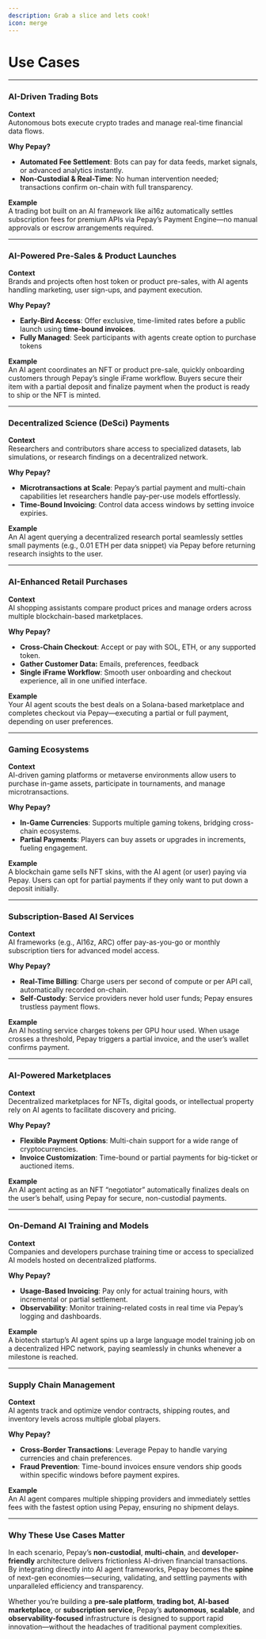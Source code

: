 ```yaml
---
description: Grab a slice and lets cook!
icon: merge
---
```


# Use Cases

***

### AI-Driven Trading Bots

**Context**\
Autonomous bots execute crypto trades and manage real-time financial data flows.

**Why Pepay?**

* **Automated Fee Settlement**: Bots can pay for data feeds, market signals, or advanced analytics instantly.
* **Non-Custodial & Real-Time**: No human intervention needed; transactions confirm on-chain with full transparency.

**Example**\
A trading bot built on an AI framework like ai16z automatically settles subscription fees for premium APIs via Pepay’s Payment Engine—no manual approvals or escrow arrangements required.

***

### AI-Powered Pre-Sales & Product Launches

**Context**\
Brands and projects often host token or product pre-sales, with AI agents handling marketing, user sign-ups, and payment execution.

**Why Pepay?**

* **Early-Bird Access**: Offer exclusive, time-limited rates before a public launch using **time-bound invoices**.
* **Fully Managed**: Seek participants with agents create option to purchase tokens

**Example**\
An AI agent coordinates an NFT or product pre-sale, quickly onboarding customers through Pepay’s single iFrame workflow. Buyers secure their item with a partial deposit and finalize payment when the product is ready to ship or the NFT is minted.



***

### Decentralized Science (DeSci) Payments

**Context**\
Researchers and contributors share access to specialized datasets, lab simulations, or research findings on a decentralized network.

**Why Pepay?**

* **Microtransactions at Scale**: Pepay’s partial payment and multi-chain capabilities let researchers handle pay-per-use models effortlessly.
* **Time-Bound Invoicing**: Control data access windows by setting invoice expiries.

**Example**\
An AI agent querying a decentralized research portal seamlessly settles small payments (e.g., 0.01 ETH per data snippet) via Pepay before returning research insights to the user.

***

### AI-Enhanced Retail Purchases

**Context**\
AI shopping assistants compare product prices and manage orders across multiple blockchain-based marketplaces.

**Why Pepay?**

* **Cross-Chain Checkout**: Accept or pay with SOL, ETH, or any supported token.
* **Gather Customer Data:** Emails, preferences, feedback
* **Single iFrame Workflow**: Smooth user onboarding and checkout experience, all in one unified interface.

**Example**\
Your AI agent scouts the best deals on a Solana-based marketplace and completes checkout via Pepay—executing a partial or full payment, depending on user preferences.

***

### Gaming Ecosystems

**Context**\
AI-driven gaming platforms or metaverse environments allow users to purchase in-game assets, participate in tournaments, and manage microtransactions.

**Why Pepay?**

* **In-Game Currencies**: Supports multiple gaming tokens, bridging cross-chain ecosystems.
* **Partial Payments**: Players can buy assets or upgrades in increments, fueling engagement.

**Example**\
A blockchain game sells NFT skins, with the AI agent (or user) paying via Pepay. Users can opt for partial payments if they only want to put down a deposit initially.

***

### Subscription-Based AI Services

**Context**\
AI frameworks (e.g., AI16z, ARC) offer pay-as-you-go or monthly subscription tiers for advanced model access.

**Why Pepay?**

* **Real-Time Billing**: Charge users per second of compute or per API call, automatically recorded on-chain.
* **Self-Custody**: Service providers never hold user funds; Pepay ensures trustless payment flows.

**Example**\
An AI hosting service charges tokens per GPU hour used. When usage crosses a threshold, Pepay triggers a partial invoice, and the user’s wallet confirms payment.

***

### AI-Powered Marketplaces

**Context**\
Decentralized marketplaces for NFTs, digital goods, or intellectual property rely on AI agents to facilitate discovery and pricing.

**Why Pepay?**

* **Flexible Payment Options**: Multi-chain support for a wide range of cryptocurrencies.
* **Invoice Customization**: Time-bound or partial payments for big-ticket or auctioned items.

**Example**\
An AI agent acting as an NFT “negotiator” automatically finalizes deals on the user’s behalf, using Pepay for secure, non-custodial payments.

***

### On-Demand AI Training and Models

**Context**\
Companies and developers purchase training time or access to specialized AI models hosted on decentralized platforms.

**Why Pepay?**

* **Usage-Based Invoicing**: Pay only for actual training hours, with incremental or partial settlement.
* **Observability**: Monitor training-related costs in real time via Pepay’s logging and dashboards.

**Example**\
A biotech startup’s AI agent spins up a large language model training job on a decentralized HPC network, paying seamlessly in chunks whenever a milestone is reached.

***

### Supply Chain Management

**Context**\
AI agents track and optimize vendor contracts, shipping routes, and inventory levels across multiple global players.

**Why Pepay?**

* **Cross-Border Transactions**: Leverage Pepay to handle varying currencies and chain preferences.
* **Fraud Prevention**: Time-bound invoices ensure vendors ship goods within specific windows before payment expires.

**Example**\
An AI agent compares multiple shipping providers and immediately settles fees with the fastest option using Pepay, ensuring no shipment delays.

***

### Why These Use Cases Matter

In each scenario, Pepay’s **non-custodial**, **multi-chain**, and **developer-friendly** architecture delivers frictionless AI-driven financial transactions. By integrating directly into AI agent frameworks, Pepay becomes the **spine** of next-gen economies—securing, validating, and settling payments with unparalleled efficiency and transparency.

Whether you’re building a **pre-sale platform**, **trading bot**, **AI-based marketplace**, or **subscription service**, Pepay’s **autonomous**, **scalable**, and **observability-focused** infrastructure is designed to support rapid innovation—without the headaches of traditional payment complexities.

